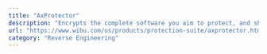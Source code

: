 ```yaml
---
title: "AxProtector"
description: "Encrypts the complete software you aim to protect, and shields it with a security shell, AxEngine, best-of-breed anti-debugging and anti-disassembly methods are then injected into your software."
url: "https://www.wibu.com/us/products/protection-suite/axprotector.html"
category: "Reverse Engineering"
---
```

